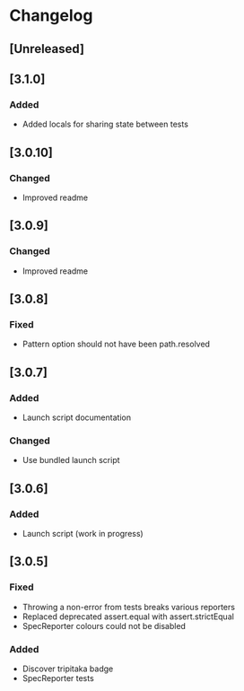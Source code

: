 # Changelog

## [Unreleased]

## [3.1.0]
### Added
- Added locals for sharing state between tests

## [3.0.10]
### Changed
- Improved readme

## [3.0.9]
### Changed
- Improved readme

## [3.0.8]
### Fixed
- Pattern option should not have been path.resolved

## [3.0.7]
### Added
- Launch script documentation

### Changed
- Use bundled launch script

## [3.0.6]
### Added
- Launch script (work in progress)

## [3.0.5]
### Fixed
- Throwing a non-error from tests breaks various reporters
- Replaced deprecated assert.equal with assert.strictEqual
- SpecReporter colours could not be disabled

### Added
- Discover tripitaka badge
- SpecReporter tests
